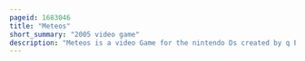 ```yaml
---
pageid: 1683046
title: "Meteos"
short_summary: "2005 video game"
description: "Meteos is a video Game for the nintendo Ds created by q Entertainment and published by Bandai in 2005. It was produced by q Entertainment Founder Tetsuya Mizuguchi and designed by Masahiro Sakurai. Meteos was inspired by the Video Game Missile Command, the Film the Matrix and the Television Series 24."
---
```

